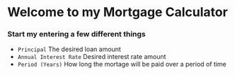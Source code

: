 # Welcome to my Mortgage Calculator

### Start my entering a few different things
- `Principal` The desired loan amount
- `Annual Interest Rate` Desired interest rate amount
- `Period (Years)` How long the mortage will be paid over a period of time

